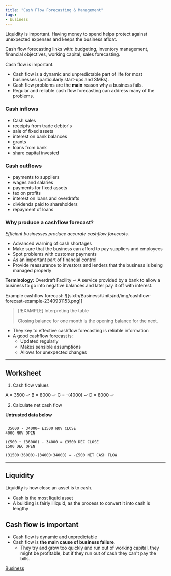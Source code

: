 ```yaml
---
title: "Cash Flow Forecasting & Management"
tags:
- business
---
```


Liquidity is important. Having money to spend helps protect against unexpected expenses and keeps the business afloat.

Cash flow forecasting links with: budgeting, inventory management, financial objectives, working capital, sales forecasting.

Cash flow is important.

- Cash flow is a dynamic and unpredictable part of life for most businesses (particularly start-ups and SMBs).
- Cash flow problems are the **main** reason why a business fails.
- Regular and reliable cash flow forecasting can address many of the problems.

### Cash inflows

- Cash sales
- receipts from trade debtor's
- sale of fixed assets
- interest on bank balances
- grants
- loans from bank
- share capital invested

### Cash outflows
- payments to suppliers
- wages and salaries
- payments for fixed assets
- tax on profits
- interest on loans and overdrafts
- dividends paid to shareholders
- repayment of loans

### Why produce a cashflow forecast?

*Efficient businesses produce accurate cashflow forecasts.*

- Advanced warning of cash shortages
- Make sure that the business can afford to pay suppliers and employees
- Spot problems with customer payments
- As an important part of financial control
- Provide reassurance to investors and lenders that the business is being managed properly

**Terminology:** Overdraft Facility ⇾ A service provided by a bank to allow a business to go into negative balances and later pay it off with interest.

Example cashflow forecast:
![[sixth/Business/Units/nd/img/cashflow-forecast-example-2340931153.png]]

> [!EXAMPLE] Interpreting the table
>
> Closing balance for one month is the opening balance for the next.

- They key to effective cashflow forecasting is reliable information
- A good cashflow forecast is:
	- Updated regularly
	- Makes sensible assumptions
	- Allows for unexpected changes

---
## Worksheet

1) Cash flow values

A = 3500 ✓
B = 8000 ✓
C = -(4000) ✓
D = 8000 ✓

2) Calculate net cash flow

**Untrusted data below**
```

 35000 - 34000= £1500 NOV CLOSE
4000 NOV OPEN

(£500 + £36000) - 34000 = £3500 DEC CLOSE
1500 DEC OPEN

(31500+36000)-(34000+34000) = -£500 NET CASH FLOW
```

---

## Liquidity

Liquidity is how close an asset is to cash.

- Cash is the most liquid asset 
- A building is fairly illiquid, as the process to convert it into cash is lengthy

## Cash flow is important

- Cash flow is dynamic and unpredictable 
- Cash flow is **the main cause of business failure**. 
	- They try and grow too quickly and run out of  working capital, they might be profitable, but if they run out of cash they can't pay the bills.

[Business](/Business)